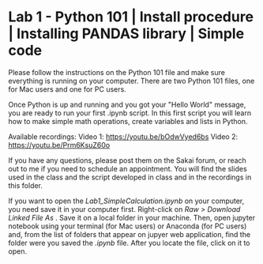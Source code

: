 # Lab 1 - Python 101 | Install procedure | Installing PANDAS library | Simple code

Please follow the instructions on the Python 101 file and make sure everything is running on your computer. 
There are two Python 101 files, one for Mac users and one for PC users.

Once Python is up and running and you got your "Hello World" message, you are ready to run your first .ipynb script. In this first script you will learn how to make simple math operations, create variables and lists in Python.

Available recordings:
Video 1: https://youtu.be/bOdwVyed6bs
Video 2: https://youtu.be/Prm6KsuZ60o

If you have any questions, please post them on the Sakai forum, or reach out to me if you need to schedule an appointment. You will find the slides used in the class and the script developed in class and in the recordings in this folder. 

If you want to open the <i> Lab1_SimpleCalculation.ipynb </i> on your computer, you need save it in your computer first. Right-click on <i> Raw > Download Linked File As </i>. Save it on a local folder in your machine. Then, open jupyter notebook using your terminal (for Mac users) or Anaconda (for PC users) and, from the list of folders that appear on jupyer web application, find the folder were you saved the <i> .ipynb </i> file. After you locate the file, click on it to open.

